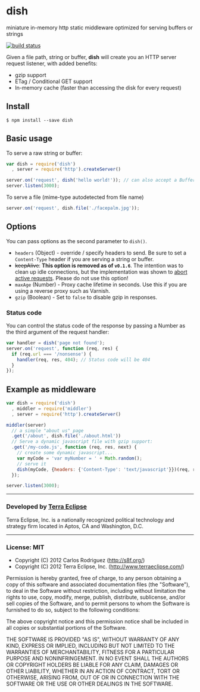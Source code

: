 dish
====

miniature in-memory http static middleware optimized for serving buffers or strings

[![build status](https://secure.travis-ci.org/carlos8f/node-dish.png)](http://travis-ci.org/carlos8f/node-dish)

Given a file path, string or buffer, **dish** will create you an HTTP server request
listener, with added benefits:

- gzip support
- ETag / Conditional GET support
- In-memory cache (faster than accessing the disk for every request)

Install
-------

```
$ npm install --save dish
```

Basic usage
-----------

To serve a raw string or buffer:

```js
var dish = require('dish')
  , server = require('http').createServer()

server.on('request', dish('hello world!')); // can also accept a Buffer instance
server.listen(3000);
```

To serve a file (mime-type autodetected from file name)

```js
server.on('request', dish.file('./facepalm.jpg'));
```

Options
-------

You can pass options as the second parameter to `dish()`.

- `headers` (Object) - override / specify headers to send. Be sure to set a `Content-Type`
  header if you are serving a string or buffer.
- <del>keepAlive</del>: **This option is removed as of `v0.1.6`**. The intention was to
  clean up idle connections, but the implementation was shown to
  [abort active requests](https://github.com/carlos8f/node-buffet/issues/14).
  Please do not use this option!
- `maxAge` (Number) - Proxy cache lifetime in seconds. Use this if you are using
  a reverse proxy such as Varnish.
- `gzip` (Boolean) - Set to `false` to disable gzip in responses.

### Status code

You can control the status code of the response by passing a Number as the third
argument of the request handler:

```js
var handler = dish('page not found');
server.on('request', function (req, res) {
  if (req.url === '/nonsense') {
    handler(req, res, 404); // Status code will be 404
  }
});
```

Example as middleware
---------------------

```js
var dish = require('dish')
  , middler = require('middler')
  , server = require('http').createServer()

middler(server)
  // a simple "about us" page
  .get('/about', dish.file('./about.html'))
  // Serve a dynamic javascript file with gzip support:
  .get('/my-code.js', function (req, res, next) {
    // create some dynamic javascript...
    var myCode = 'var myNumber = ' + Math.random();
    // serve it
    dish(myCode, {headers: {'Content-Type': 'text/javascript'}})(req, res);
  });

server.listen(3000);
```

- - -

### Developed by [Terra Eclipse](http://www.terraeclipse.com)
Terra Eclipse, Inc. is a nationally recognized political technology and
strategy firm located in Aptos, CA and Washington, D.C.

- - -

### License: MIT

- Copyright (C) 2012 Carlos Rodriguez (http://s8f.org/)
- Copyright (C) 2012 Terra Eclipse, Inc. (http://www.terraeclipse.com/)

Permission is hereby granted, free of charge, to any person obtaining a copy
of this software and associated documentation files (the &quot;Software&quot;), to deal
in the Software without restriction, including without limitation the rights
to use, copy, modify, merge, publish, distribute, sublicense, and/or sell
copies of the Software, and to permit persons to whom the Software is furnished
to do so, subject to the following conditions:

The above copyright notice and this permission notice shall be included in
all copies or substantial portions of the Software.

THE SOFTWARE IS PROVIDED &quot;AS IS&quot;, WITHOUT WARRANTY OF ANY KIND, EXPRESS OR
IMPLIED, INCLUDING BUT NOT LIMITED TO THE WARRANTIES OF MERCHANTABILITY,
FITNESS FOR A PARTICULAR PURPOSE AND NONINFRINGEMENT. IN NO EVENT SHALL THE
AUTHORS OR COPYRIGHT HOLDERS BE LIABLE FOR ANY CLAIM, DAMAGES OR OTHER
LIABILITY, WHETHER IN AN ACTION OF CONTRACT, TORT OR OTHERWISE, ARISING FROM,
OUT OF OR IN CONNECTION WITH THE SOFTWARE OR THE USE OR OTHER DEALINGS IN THE
SOFTWARE.
